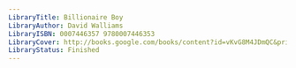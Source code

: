 ```yaml
---
LibraryTitle: Billionaire Boy
LibraryAuthor: David Walliams
LibraryISBN: 0007446357 9780007446353
LibraryCover: http://books.google.com/books/content?id=vKvG8M4JDmQC&printsec=frontcover&img=1&zoom=1&source=gbs_api
LibraryStatus: Finished
---
```

